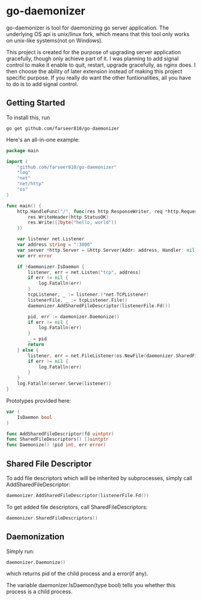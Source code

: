 # go-daemonizer

go-daemonizer is tool for daemonizing go server application. The underlying OS api is unix/linux fork, which means that this tool only works on unix-like systems(not on Windows). 

This project is created for the purpose of upgrading server application gracefully, though only achieve part of it. I was planning to add signal control to make it enable to quit, restart, upgrade gracefully, as nginx does. I then choose the ability of later extension instead of making this project specific purpose. If you really do want the other funtionalities, all you have to do is to add signal control.

## Getting Started

To install this, run
~~~
go get github.com/farseer810/go-daemonizer
~~~

Here's an all-in-one example:
~~~go
package main

import (
	"github.com/farseer810/go-daemonizer"
	"log"
	"net"
	"net/http"
	"os"
)

func main() {
	http.HandleFunc("/", func(res http.ResponseWriter, req *http.Request) {
		res.WriteHeader(http.StatusOK)
		res.Write([]byte("hello, world"))
	})

	var listener net.Listener
	var address string = ":3000"
	var server *http.Server = &http.Server{Addr: address, Handler: nil}
	var err error

	if !daemonizer.IsDaemon {
		listener, err = net.Listen("tcp", address)
		if err != nil {
			log.Fatalln(err)
		}
		tcpListener, _ := listener.(*net.TCPListener)
		listenerFile, _ := tcpListener.File()
		daemonizer.AddSharedFileDescriptor(listenerFile.Fd())

		pid, err := daemonizer.Daemonize()
		if err != nil {
			log.Fatalln(err)
		}
		_ = pid
		return
	} else {
		listener, err = net.FileListener(os.NewFile(daemonizer.SharedFileDescriptors()[0], "arbitrary name"))
		if err != nil {
			log.Fatalln(err)
		}
	}
	log.Fatalln(server.Serve(listener))
}
~~~

Prototypes provided here:
~~~go
var (
	IsDaemon bool
)

func AddSharedFileDescriptor(fd uintptr)
func SharedFileDescriptors() []uintptr
func Daemonize() (pid int, err error)
~~~

## Shared File Descriptor

To add file descriptors which will be inherited by subprocesses, simply call AddSharedFileDescriptor:
~~~go
daemonizer.AddSharedFileDescriptor(listenerFile.Fd())
~~~

To get added file descriptors, call SharedFileDescriptors:
~~~go
daemonizer.SharedFileDescriptors()
~~~

## Daemonization
Simply run: 
~~~go
daemonizer.Daemonize()
~~~
which returns pid of the child process and a error(if any).

The variable daemonizer.IsDaemon(type bool) tells you whether this process is a child process.
